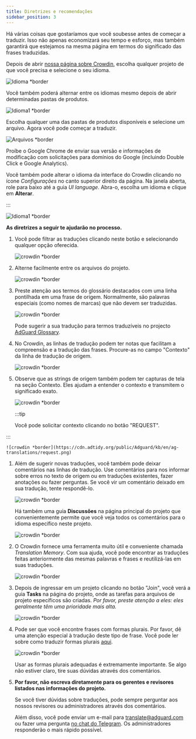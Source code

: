 ```yaml
---
title: Diretrizes e recomendações
sidebar_position: 3
---
```


Há várias coisas que gostaríamos que você soubesse antes de começar a traduzir. Isso não apenas economizará seu tempo e esforço, mas também garantirá que estejamos na mesma página em termos do significado das frases traduzidas.

Depois de abrir [nossa página sobre Crowdin](https://crowdin.com/profile/adguard/), escolha qualquer projeto de que você precisa e selecione o seu idioma.

![Idioma *border](https://cdn.adtidy.org/content/Kb/ad_blocker/miscellaneous/adguard_translations/language.png)

Você também poderá alternar entre os idiomas mesmo depois de abrir determinadas pastas de produtos.

![Idioma1 *border](https://cdn.adtidy.org/content/Kb/ad_blocker/miscellaneous/adguard_translations/language1.png)

Escolha qualquer uma das pastas de produtos disponíveis e selecione um arquivo. Agora você pode começar a traduzir.

![Arquivos *border](https://cdn.adtidy.org/content/Kb/ad_blocker/miscellaneous/adguard_translations/files.png)

Proíbe o Google Chrome de enviar sua versão e informações de modificação com solicitações para domínios do Google (incluindo Double Click e Google Analytics).

Você também pode alterar o idioma da interface do Crowdin clicando no ícone *Configurações* no canto superior direito da página. Na janela aberta, role para baixo até a guia *UI language*. Abra-o, escolha um idioma e clique em **Alterar**.

:::

![Idioma1 *border](https://cdn.adtidy.org/content/Kb/ad_blocker/miscellaneous/adguard_translations/settings_en.png)

**As diretrizes a seguir te ajudarão no processo.**

1. Você pode filtrar as traduções clicando neste botão e selecionando qualquer opção oferecida.

    ![crowdin *border](https://cdn.adtidy.org/public/Adguard/kb/en/ag-translations/filter.png)

1. Alterne facilmente entre os arquivos do projeto.

    ![crowdin *border](https://cdn.adtidy.org/content/Kb/ad_blocker/miscellaneous/adguard_translations/filter_files.png)

1. Preste atenção aos termos do glossário destacados com uma linha pontilhada em uma frase de origem. Normalmente, são palavras especiais (como nomes de marcas) que não devem ser traduzidas.

    ![crowdin *border](https://cdn.adtidy.org/public/Adguard/kb/en/ag-translations/terms.png)

    Pode sugerir a sua tradução para termos traduzíveis no projecto [AdGuard Glossary](https://crowdin.com/project/adguard-glossary).

1. No Crowdin, as linhas de tradução podem ter notas que facilitam a compreensão e a tradução das frases. Procure-as no campo "Contexto" da linha de tradução de origem.

    ![crowdin *border](https://cdn.adtidy.org/public/Adguard/kb/en/ag-translations/context-note.png)

1. Observe que as strings de origem também podem ter capturas de tela na seção Contexto. Eles ajudam a entender o contexto e transmitem o significado exato.

    ![crowdin *border](https://cdn.adtidy.org/public/Adguard/kb/en/ag-translations/screenshot.png)

    :::tip

    Você pode solicitar contexto clicando no botão "REQUEST".


:::

    ![crowdin *border](https://cdn.adtidy.org/public/Adguard/kb/en/ag-translations/request.png)

1. Além de sugerir novas traduções, você também pode deixar comentários nas linhas de tradução. Use comentários para nos informar sobre erros no texto de origem ou em traduções existentes, fazer anotações ou fazer perguntas. Se você vir um comentário deixado em sua tradução, tente respondê-lo.

    ![crowdin *border](https://cdn.adtidy.org/public/Adguard/kb/en/ag-translations/comments.png)

    Há também uma guia **Discussões** na página principal do projeto que convenientemente permite que você veja todos os comentários para o idioma específico neste projeto.

    ![crowdin *border](https://cdn.adtidy.org/public/Adguard/kb/en/ag-translations/discussions.png)

1. O Crowdin fornece uma ferramenta muito útil e conveniente chamada *Translation Memory*. Com sua ajuda, você pode encontrar as traduções feitas anteriormente das mesmas palavras e frases e reutilizá-las em suas traduções.

    ![crowdin *border](https://cdn.adtidy.org/public/Adguard/kb/en/ag-translations/tm.png)

1. Depois de ingressar em um projeto clicando no botão "Join", você verá a guia **Tasks** na página do projeto, onde as tarefas para arquivos de projeto específicos são criadas. *Por favor, preste atenção a eles: eles geralmente têm uma prioridade mais alta.*

    ![crowdin *border](https://cdn.adtidy.org/public/Adguard/kb/en/ag-translations/tasks.png)

1. Pode ser que você encontre frases com formas plurais. Por favor, dê uma atenção especial à tradução deste tipo de frase. Você pode ler sobre como traduzir formas plurais [aqui](../plural-forms).

    ![crowdin *border](https://cdn.adtidy.org/public/Adguard/kb/en/ag-translations/plurals.png)

    Usar as formas plurais adequadas é extremamente importante. Se algo não estiver claro, tire suas dúvidas através dos comentários.

1. **Por favor, não escreva diretamente para os gerentes e revisores listados nas informações do projeto.**

    Se você tiver dúvidas sobre traduções, pode sempre perguntar aos nossos revisores ou administradores através dos comentários.

    Além disso, você pode enviar um e-mail para [translate@adguard.com](mailto:translate@adguard.com) ou fazer uma pergunta [no chat do Telegram](https://t.me/joinchat/UVYTLcHbr8JmOGIy). Os administradores responderão o mais rápido possível.
